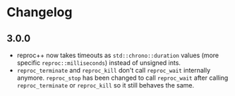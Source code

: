 # Changelog

## 3.0.0

- reproc++ now takes timeouts as `std::chrono::duration` values (more specific
  `reproc::milliseconds`) instead of unsigned ints.
- `reproc_terminate` and `reproc_kill` don't call `reproc_wait` internally
  anymore. `reproc_stop` has been changed to call `reproc_wait` after calling
  `reproc_terminate` or `reproc_kill` so it still behaves the same.
